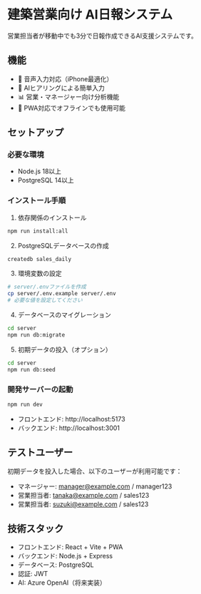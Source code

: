 # 建築営業向け AI日報システム

営業担当者が移動中でも3分で日報作成できるAI支援システムです。

## 機能

- 🎤 音声入力対応（iPhone最適化）
- 🤖 AIヒアリングによる簡単入力
- 📊 営業・マネージャー向け分析機能
- 📱 PWA対応でオフラインでも使用可能

## セットアップ

### 必要な環境

- Node.js 18以上
- PostgreSQL 14以上

### インストール手順

1. 依存関係のインストール
```bash
npm run install:all
```

2. PostgreSQLデータベースの作成
```bash
createdb sales_daily
```

3. 環境変数の設定
```bash
# server/.envファイルを作成
cp server/.env.example server/.env
# 必要な値を設定してください
```

4. データベースのマイグレーション
```bash
cd server
npm run db:migrate
```

5. 初期データの投入（オプション）
```bash
cd server
npm run db:seed
```

### 開発サーバーの起動

```bash
npm run dev
```

- フロントエンド: http://localhost:5173
- バックエンド: http://localhost:3001

## テストユーザー

初期データを投入した場合、以下のユーザーが利用可能です：

- マネージャー: manager@example.com / manager123
- 営業担当者: tanaka@example.com / sales123
- 営業担当者: suzuki@example.com / sales123

## 技術スタック

- フロントエンド: React + Vite + PWA
- バックエンド: Node.js + Express
- データベース: PostgreSQL
- 認証: JWT
- AI: Azure OpenAI（将来実装）